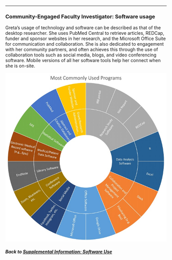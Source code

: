 ---
### Community-Engaged Faculty Investigator: Software usage

Greta’s usage of technology and software can be described as that of the desktop researcher. She uses PubMed Central to retrieve articles, REDCap, funder and sponsor websites in her research, and the Microsoft Office Suite for communication and collaboration. She is also dedicated to engagement with her community partners, and often achieves this through the use of collaboration tools such as social media, blogs, and video conferencing software. Mobile versions of all her software tools help her connect when she is on-site.

![](../images/CommunityEngagedFacultyInvestigator_SoftwareChart.jpg)

##### Back to [Supplemental Information: Software Use](https://data2health.github.io/CTS-Personas/pages/software_use.html)
